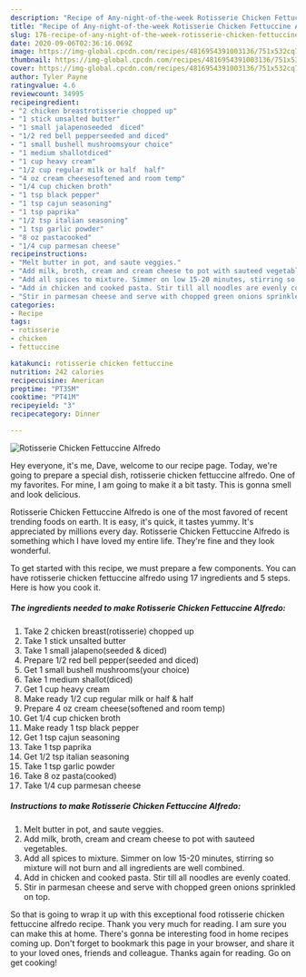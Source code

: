 ```yaml
---
description: "Recipe of Any-night-of-the-week Rotisserie Chicken Fettuccine Alfredo"
title: "Recipe of Any-night-of-the-week Rotisserie Chicken Fettuccine Alfredo"
slug: 176-recipe-of-any-night-of-the-week-rotisserie-chicken-fettuccine-alfredo
date: 2020-09-06T02:36:16.069Z
image: https://img-global.cpcdn.com/recipes/4816954391003136/751x532cq70/rotisserie-chicken-fettuccine-alfredo-recipe-main-photo.jpg
thumbnail: https://img-global.cpcdn.com/recipes/4816954391003136/751x532cq70/rotisserie-chicken-fettuccine-alfredo-recipe-main-photo.jpg
cover: https://img-global.cpcdn.com/recipes/4816954391003136/751x532cq70/rotisserie-chicken-fettuccine-alfredo-recipe-main-photo.jpg
author: Tyler Payne
ratingvalue: 4.6
reviewcount: 34995
recipeingredient:
- "2 chicken breastrotisserie chopped up"
- "1 stick unsalted butter"
- "1 small jalapenoseeded  diced"
- "1/2 red bell pepperseeded and diced"
- "1 small bushell mushroomsyour choice"
- "1 medium shallotdiced"
- "1 cup heavy cream"
- "1/2 cup regular milk or half  half"
- "4 oz cream cheesesoftened and room temp"
- "1/4 cup chicken broth"
- "1 tsp black pepper"
- "1 tsp cajun seasoning"
- "1 tsp paprika"
- "1/2 tsp italian seasoning"
- "1 tsp garlic powder"
- "8 oz pastacooked"
- "1/4 cup parmesan cheese"
recipeinstructions:
- "Melt butter in pot, and saute veggies."
- "Add milk, broth, cream and cream cheese to pot with sauteed vegetables."
- "Add all spices to mixture. Simmer on low 15-20 minutes, stirring so mixture will not burn and all ingredients are well combined."
- "Add in chicken and cooked pasta. Stir till all noodles are evenly coated."
- "Stir in parmesan cheese and serve with chopped green onions sprinkled on top."
categories:
- Recipe
tags:
- rotisserie
- chicken
- fettuccine

katakunci: rotisserie chicken fettuccine 
nutrition: 242 calories
recipecuisine: American
preptime: "PT35M"
cooktime: "PT41M"
recipeyield: "3"
recipecategory: Dinner

---
```



![Rotisserie Chicken Fettuccine Alfredo](https://img-global.cpcdn.com/recipes/4816954391003136/751x532cq70/rotisserie-chicken-fettuccine-alfredo-recipe-main-photo.jpg)

Hey everyone, it's me, Dave, welcome to our recipe page. Today, we're going to prepare a special dish, rotisserie chicken fettuccine alfredo. One of my favorites. For mine, I am going to make it a bit tasty. This is gonna smell and look delicious.



Rotisserie Chicken Fettuccine Alfredo is one of the most favored of recent trending foods on earth. It is easy, it's quick, it tastes yummy. It's appreciated by millions every day. Rotisserie Chicken Fettuccine Alfredo is something which I have loved my entire life. They're fine and they look wonderful.


To get started with this recipe, we must prepare a few components. You can have rotisserie chicken fettuccine alfredo using 17 ingredients and 5 steps. Here is how you cook it.

<!--inarticleads1-->

##### The ingredients needed to make Rotisserie Chicken Fettuccine Alfredo:

1. Take 2 chicken breast(rotisserie) chopped up
1. Take 1 stick unsalted butter
1. Take 1 small jalapeno(seeded &amp; diced)
1. Prepare 1/2 red bell pepper(seeded and diced)
1. Get 1 small bushell mushrooms(your choice)
1. Take 1 medium shallot(diced)
1. Get 1 cup heavy cream
1. Make ready 1/2 cup regular milk or half &amp; half
1. Prepare 4 oz cream cheese(softened and room temp)
1. Get 1/4 cup chicken broth
1. Make ready 1 tsp black pepper
1. Get 1 tsp cajun seasoning
1. Take 1 tsp paprika
1. Get 1/2 tsp italian seasoning
1. Take 1 tsp garlic powder
1. Take 8 oz pasta(cooked)
1. Take 1/4 cup parmesan cheese




<!--inarticleads2-->

##### Instructions to make Rotisserie Chicken Fettuccine Alfredo:

1. Melt butter in pot, and saute veggies.
1. Add milk, broth, cream and cream cheese to pot with sauteed vegetables.
1. Add all spices to mixture. Simmer on low 15-20 minutes, stirring so mixture will not burn and all ingredients are well combined.
1. Add in chicken and cooked pasta. Stir till all noodles are evenly coated.
1. Stir in parmesan cheese and serve with chopped green onions sprinkled on top.




So that is going to wrap it up with this exceptional food rotisserie chicken fettuccine alfredo recipe. Thank you very much for reading. I am sure you can make this at home. There's gonna be interesting food in home recipes coming up. Don't forget to bookmark this page in your browser, and share it to your loved ones, friends and colleague. Thanks again for reading. Go on get cooking!
